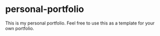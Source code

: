 # personal-portfolio
This is my personal portfolio. Feel free to use this as a template for your own portfolio.
